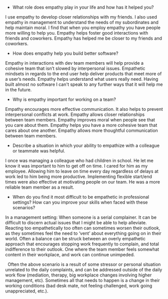 * What role does empathy play in your life and how has it helped you?

I use empathy to develop closer relationships with my friends. I also used empathy in management to understand the needs of my subordinates and help maintain moral. I find that when you employ empathy you have people more willing to help you. Empathy helps foster good interactions with friends and coworkers. Empathy has helped me be closer to my friends and coworkers. 


* How does empathy help you build better software?

Empathy in interactions with dev team members will help provide a cohesive team that isn’t slowed by interpersonal issues. Empathetic mindsets in regards to the end user help deliver products that meet more of a user’s needs. Empathy helps understand what users really need. Having built almost no software I can't speak to any further ways that it will help me in the future. 


* Why is empathy important for working on a team?

Empathy encourages more effective communication. It also helps to prevent interpersonal conflicts at work. Empathy allows closer relationships between team members. Empathy improves moral when people see that you care about them. Empathy helps you have a more cohesive team that cares about one another. Empathy allows more thoughtful communication between team members.


* Describe a situation in which your ability to empathize with a colleague or teammate was helpful.

I once was managing a colleague who had children in school. He let me know it was important to him to get off on time. I cared for him as my employee. Allowing him to leave on time every day regardless of delays at work led to him being more productive. Implementing flexible start/end times were also effective at motivating people on our team.  He was a more reliable team member as a result.


* When do you find it most difficult to be empathetic in professional settings? How can you improve your skills when faced with these scenarios?

In a management setting: When someone is a serial complainer. It can be difficult to discern actual issues that I might be able to help alleviate. Reacting too empathetically too often can sometimes worsen their outlook, as they sometimes feel the need to ‘vent’ about everything going on in their world. 
Often a balance can be struck between an overly empathetic approach that encourages stopping work frequently to complain, and total indifference to their outlook. One where the team member feels somewhat content in their workplace, and work can continue unimpeded. 

  Often the above scenario is a result of some stressor or personal situation unrelated to the daily complaints, and can be addressed outside of the daily work flow (mediation, therapy, big workplace changes involving higher management, etc). Sometimes all that needs to happen is a change in their working conditions (bad desk mate, not feeling challenged, work going unappreciated, etc.). 
